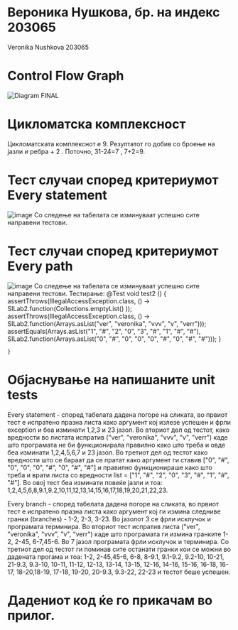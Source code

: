 # Вероника Нушкова, бр. на индекс 203065
Veronika Nushkova 203065

 # Control Flow Graph
![Diagram FINAL](https://user-images.githubusercontent.com/102096318/171693754-5c97e68e-92bc-4fc0-a305-e479d12b6f4b.png)


# Цикломатска комплексност
Цикломатската комплекснот е 9. Резултатот го добив со броење на јазли и ребра + 2 . Поточно, 31-24=7 , 7+2=9.


 # Тест случаи според критериумот Every statement
![image](https://user-images.githubusercontent.com/102096318/171853654-cbf25a27-040b-4821-966b-1ca68da3064a.png)
 Со следење на табелата се изминуваат успешно сите направени тестови.

 # Тест случаи според критериумот Every path
![image](https://user-images.githubusercontent.com/102096318/171853901-f45dbfbe-3a0e-4ed5-a6d5-a630f3f85933.png)
Со следење на табелата се изминуваат успешно сите направени тестови.
Тестирање:
@Test
    void test2 () {
        assertThrows(IllegalAccessException.class, () -> SILab2.function(Collections.emptyList() ));
        assertThrows(IllegalAccessException.class, () -> SILab2.function(Arrays.asList("ver", "veronika", "vvv", "v", "verr")));
        assertEquals(Arrays.asList("1", "#", "2", "0", "3", "#", "1", "#", "#"), SILab2.function(Arrays.asList("0", "#", "0", "0", "0", "#", "0", "#", "#"))); }

    }

# Објаснување на напишаните unit tests
Every statement - според табелата дадена погоре на сликата, во првиот тест е испратено празна листа како аргумент кој излезе успешен и фрли exception и беа изминати 1,2,3 и 23 јазол. Во вториот дел од тестот, како вредности во листата испратив 
("ver", "veronika", "vvv", "v", "verr") каде што програмата не би функционирала правилно како што треба и овде беа изминати 1,2,4,5,6,7 и 23 јазол. Во третиот дел од тестот како вредности што се бараат да се пратат како аргумент ги ставив  ["0", "#", "0", "0", "0", "#", "0", "#", "#"] и правилно функционираше како што треба и врати листа со вредности list =  ["1", "#", "2", "0", "3", "#", "1", "#", "#"].  Во овој тест беа изминати повеќе јазли и тоа: 1,2,4,5,6,8,9.1,9.2,10,11,12,13,14,15,16,17,18,19,20,21,22,23.

Every branch - според табелата дадена погоре на сликата, во првиот тест е испратено празна листа како аргумент кој ги измина следниве гранки (branches) - 1-2, 2-3, 3-23. Во јазолот 3 се фрли исклучок и програмата терминира. Во вториот тест испратив листа ("ver", "veronika", "vvv", "v", "verr") каде што програмата ги измина гранките 1-2, 2-45, 6-7,45-6. Во 7 јазол програмата фрли исклучок и терминира. Со третиот дел од тестот ги поминав сите останати гранки кои се можни во дадената прогама и тоа: 1-2, 2-45,45-6, 6-8, 8-9.1, 9.1-9.2, 9.2-10, 10-21, 21-9.3, 9.3-10, 10-11, 11-12, 12-13, 13-14, 13-15, 12-16, 14-16, 15-16, 16-18, 16-17, 18-20,18-19, 17-18, 19-20, 20-9.3, 9.3-22, 22-23 и тестот беше успешен.
# Дадениот код ќе го прикачам во прилог.
